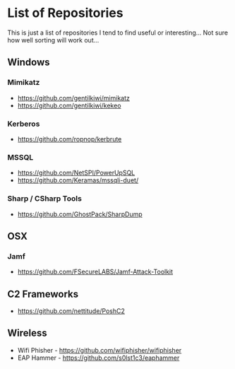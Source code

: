 # List of Repositories

This is just a list of repositories I tend to find useful or interesting... Not sure how well sorting will work out...



## Windows

### Mimikatz
- https://github.com/gentilkiwi/mimikatz
- https://github.com/gentilkiwi/kekeo

### Kerberos
- https://github.com/ropnop/kerbrute

### MSSQL
- https://github.com/NetSPI/PowerUpSQL
- https://github.com/Keramas/mssqli-duet/

### Sharp / CSharp Tools
- https://github.com/GhostPack/SharpDump

## OSX

### Jamf
- https://github.com/FSecureLABS/Jamf-Attack-Toolkit

## C2 Frameworks

- https://github.com/nettitude/PoshC2


## Wireless
- Wifi Phisher - https://github.com/wifiphisher/wifiphisher
- EAP Hammer - https://github.com/s0lst1c3/eaphammer
 

